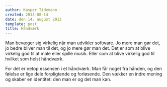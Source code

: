```yaml
---
author: Kasper Tidemann
created: 2013-08-14
date: den 14. august 2013
template: post
title: Håndværk
---
```


Man bevæger sig virkelig når man udvikler software. Jo mere man gør det, jo bedre bliver man til det, og jo mere gør man det. Det er som at blive virkelig god til at male eller spille musik. Eller som at blive virkelig god til hvilket som helst håndværk.

For det er netop essensen i et håndværk. Man får noget fra hånden, og den følelse er lige dele forpligtende og forløsende. Den vækker en indre mening og skaber en identitet: den man er og det man kan.